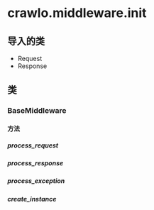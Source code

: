 # crawlo.middleware.__init__

## 导入的类

- Request
- Response

## 类

### BaseMiddleware

#### 方法

##### process_request

##### process_response

##### process_exception

##### create_instance
